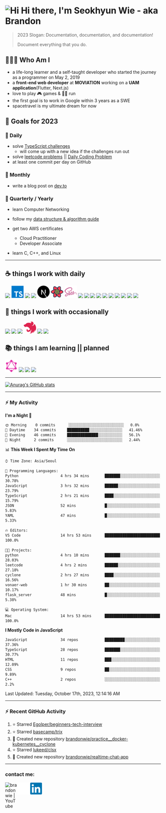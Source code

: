 # <img src='https://qpluspicture.oss-cn-beijing.aliyuncs.com/6LjjQA/Hi.gif' alt='Hi' width="24"/> Hi there, I'm Seokhyun Wie - aka Brandon

> 2023 Slogan: Documentation, documentation, and documentation!
>
> Document everything that you do.

## 🧑🏻‍💻 Who Am I

- a life-long learner and a self-taught developer who started the journey as a programmer on May 2, 2019
- a **front-end web developer** at **MOVIATION** working on a **UAM application**(Flutter, Next.js)
- love to play 🎮 games️ \& 🏃🏻 run
- the first goal is to work in Google within 3 years as a SWE
- spacetravel is my ultimate dream for now

## 🥅 Goals for 2023

### 📅 Daily

- solve [TypeScript challenges](https://github.com/brandonwie/type-challenges)
  - will come up with a new idea if the challenges run out
- solve [leetcode problems](https://leetcode.com/problemset/all/) || [Daily Coding Problem](https://www.dailycodingproblem.com/)
- at least one commit per day on GitHub

### 📅 Monthly

- write a blog post on [dev.to](https://dev.to/brandonwie)

### 📅 Quarterly / Yearly

- learn Computer Networking
- follow my [data structure & algorithm guide](https://www.notion.so/brandonwie/How-to-Get-a-Software-Engineer-Job-at-Google-and-Other-Top-Tech-Companies-fc46fa68254449c49472c84584905409)

- get two AWS certificates

  - Cloud Practitioner
  - Developer Associate

- learn C, C++, and Linux

---

## ☕️ things I work with daily

<img src="https://cdn.jsdelivr.net/gh/devicons/devicon/icons/vscode/vscode-original.svg" width="40px"> <img src="https://raw.githubusercontent.com/devicons/devicon/master/icons/typescript/typescript-original.svg" width="40px"> <img src="https://cdn.jsdelivr.net/gh/devicons/devicon@latest/icons/javascript/javascript-original.svg" width="40px"> <img src="https://cdn.jsdelivr.net/gh/devicons/devicon@latest/icons/react/react-original.svg" width="40px"> <img src="https://raw.githubusercontent.com/devicons/devicon/master/icons/nextjs/nextjs-original.svg" width="40px"> <img src="https://raw.githubusercontent.com/AndersDJohnson/AndersDJohnson/master/images/react-query.svg" width="40px" /> <img src="https://raw.githubusercontent.com/devicons/devicon/master/icons/sass/sass-original.svg" width="40px"> <img src="https://cdn.jsdelivr.net/gh/devicons/devicon/icons/tailwindcss/tailwindcss-plain.svg" width="40px" /> <img src="https://cdn.jsdelivr.net/gh/devicons/devicon@latest/icons/git/git-original.svg" width="40px"> <img src="https://cdn.jsdelivr.net/gh/devicons/devicon/icons/github/github-original.svg" width="40px"> <img src="https://cdn.jsdelivr.net/gh/devicons/devicon/icons/amazonwebservices/amazonwebservices-original.svg" width="40px"> <img src="https://cdn.jsdelivr.net/gh/devicons/devicon/icons/bash/bash-original.svg" width="40px"> <img src="https://cdn.worldvectorlogo.com/logos/postman.svg" width="40px"> <img src="https://cdn.jsdelivr.net/gh/devicons/devicon/icons/figma/figma-original.svg" width="40px"> <img src="https://cdn.jsdelivr.net/gh/devicons/devicon/icons/slack/slack-original.svg" width="40px"> <img src="https://cdn.jsdelivr.net/gh/devicons/devicon/icons/dart/dart-original.svg" width="40px"> <img src="https://cdn.jsdelivr.net/gh/devicons/devicon/icons/flutter/flutter-original.svg" width="40px"> 

## 👾 things I work with occasionally

<img src="https://cdn.jsdelivr.net/gh/devicons/devicon/icons/jest/jest-plain.svg" width="40px"> <img src="https://cdn.jsdelivr.net/gh/devicons/devicon@latest/icons/nodejs/nodejs-plain.svg" width="40px"> <img src="https://cdn.jsdelivr.net/gh/devicons/devicon/icons/express/express-original-wordmark.svg" width="40px"> <img src="https://raw.githubusercontent.com/devicons/devicon/master/icons/nestjs/nestjs-plain.svg" width="40px">
<img src="https://cdn.jsdelivr.net/gh/devicons/devicon/icons/postgresql/postgresql-original.svg" width="40px"> <img src="https://cdn.jsdelivr.net/gh/devicons/devicon@latest/icons/mongodb/mongodb-original.svg" width="40px">

## 📚 things I am learning || planned

<img src="https://raw.githubusercontent.com/devicons/devicon/master/icons/graphql/graphql-plain.svg" width="40px"> <img src="https://cdn.jsdelivr.net/gh/devicons/devicon/icons/docker/docker-original.svg" width="40px"> <img src="https://cdn.jsdelivr.net/gh/devicons/devicon/icons/kubernetes/kubernetes-plain.svg" width="40px"> <img src="https://icons-for-free.com/iconfiles/png/512/cypress-1324440144114984250.png" width="40px">

---

<!-- GitHub Stats -->

[![Anurag's GitHub stats](https://github-readme-stats.vercel.app/api?username=brandonwie&show_icons=true&title_color=ffc857&icon_color=8ac926&text_color=daf7dc&bg_color=151515&hide=stars&custom_title=Brandon's GitHub Stats)](https://github.com/anuraghazra/github-readme-stats)

---

### ⚡ My Activity

<!--START_SECTION:waka-->
**I'm a Night 🦉** 

```text
🌞 Morning    0 commits      ░░░░░░░░░░░░░░░░░░░░░░░░░   0.0% 
🌆 Daytime    34 commits     ██████████░░░░░░░░░░░░░░░   41.46% 
🌃 Evening    46 commits     ██████████████░░░░░░░░░░░   56.1% 
🌙 Night      2 commits      ░░░░░░░░░░░░░░░░░░░░░░░░░   2.44%

```


📊 **This Week I Spent My Time On** 

```text
⌚︎ Time Zone: Asia/Seoul

💬 Programming Languages: 
Python                   4 hrs 34 mins       ███████░░░░░░░░░░░░░░░░░░   30.78% 
JavaScript               3 hrs 32 mins       ██████░░░░░░░░░░░░░░░░░░░   23.79% 
TypeScript               2 hrs 21 mins       ████░░░░░░░░░░░░░░░░░░░░░   15.79% 
JSON                     52 mins             █░░░░░░░░░░░░░░░░░░░░░░░░   5.83% 
YAML                     47 mins             █░░░░░░░░░░░░░░░░░░░░░░░░   5.33%

🔥 Editors: 
VS Code                  14 hrs 53 mins      █████████████████████████   100.0%

🐱‍💻 Projects: 
python                   4 hrs 10 mins       ███████░░░░░░░░░░░░░░░░░░   28.03% 
leetcode                 4 hrs 2 mins        ██████░░░░░░░░░░░░░░░░░░░   27.18% 
cyclone                  2 hrs 27 mins       ████░░░░░░░░░░░░░░░░░░░░░   16.56% 
vonaer-web               1 hr 30 mins        ██░░░░░░░░░░░░░░░░░░░░░░░   10.17% 
flask_server             48 mins             █░░░░░░░░░░░░░░░░░░░░░░░░   5.38%

💻 Operating System: 
Mac                      14 hrs 53 mins      █████████████████████████   100.0%

```

**I Mostly Code in JavaScript** 

```text
JavaScript               34 repos            █████████░░░░░░░░░░░░░░░░   37.36% 
TypeScript               28 repos            ███████░░░░░░░░░░░░░░░░░░   30.77% 
HTML                     11 repos            ███░░░░░░░░░░░░░░░░░░░░░░   12.09% 
CSS                      9 repos             ██░░░░░░░░░░░░░░░░░░░░░░░   9.89% 
C++                      2 repos             ░░░░░░░░░░░░░░░░░░░░░░░░░   2.2%

```



<!--END_SECTION:waka-->

<!--RECENT_ACTIVITY:last_update-->
Last Updated: Tuesday, October 17th, 2023, 12:14:16 AM
<!--RECENT_ACTIVITY:last_update_end-->

---

### ⚡ Recent GitHub Activity

<!--RECENT_ACTIVITY:start-->

1. ⭐ Starred [Egolper/beginners-tech-interview](https://github.com/Egolper/beginners-tech-interview)
2. ⭐ Starred [basecamp/trix](https://github.com/basecamp/trix)
3. 📔 Created new repository [brandonwie/practice__docker-kubernetes__cyclone](https://github.com/brandonwie/practice__docker-kubernetes__cyclone)
4. ⭐ Starred [lukeed/clsx](https://github.com/lukeed/clsx)
5. 📔 Created new repository [brandonwie/realtime-chat-app](https://github.com/brandonwie/realtime-chat-app)
<!--RECENT_ACTIVITY:end-->

[youtube]: https://www.youtube.com/channel/UC7tk3UT7nn3cZNC2KBdb-4Q
[linkedin]: https://linkedin.com/in/brandonwie
[twitter]: https://twitter.com/brandonwie

---

### contact me:

[<img align="left" alt="brandonwie | YouTube" width="40px" src="https://iconape.com/wp-content/png_logo_vector/youtube-social-white-squircle.png" />][youtube] [<img align="left" alt="brandonwie | Twitter" width="40px" src="https://raw.githubusercontent.com/devicons/devicon/master/icons/twitter/twitter-original.svg" />][twitter] [<img align="left" alt="brandonwie | LinkedIn" width="40px" src="https://raw.githubusercontent.com/devicons/devicon/master/icons/linkedin/linkedin-original.svg" />][linkedin]
